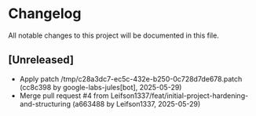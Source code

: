 # Changelog

All notable changes to this project will be documented in this file.

## [Unreleased]
- Apply patch /tmp/c28a3dc7-ec5c-432e-b250-0c728d7de678.patch (cc8c398 by google-labs-jules[bot], 2025-05-29)
- Merge pull request #4 from Leifson1337/feat/initial-project-hardening-and-structuring (a663488 by Leifson1337, 2025-05-29)
